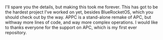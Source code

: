 I'll spare you the details, but making this took me forever. This has got to be the hardest project I've worked on yet, besides BlueRocketOS, which you should check out by the way.
APPC is a stand-alone remake of APC, but withway more lines of code, and way more complex operations. I would like to thanks everyone for the support on APC, which is my first ever repository.
